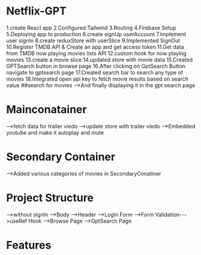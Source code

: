 # Netflix-GPT
1.create React app
2.Configured Tailwind
3.Routing 
4.Firebase Setup
5.Deploying app to production
6.create signUp userAccount
7.implement user signIn
8.create reduxStore with userSlice
9.Implemented SignOut
10.Register TMDB API & Create an app and get access token
11.Get data from TMDB now playing movies lists API
12.custom hook for now playing movies
13.create a movie slice
14.updated store with movie data
15.Created GPTSearch button in browse page
16.After clicking on GptSearch Button navigate to gptsearch page
17.Created search bar to search any type of movies
18.Integrated open api key to fetch movie results based on search value
##search for movies
-->And finally displaying it in the gpt search page
# Mainconatainer
-->fetch data for trailer viedo
-->update store with trailer viedo
-->Embedded youtube and make it autoplay and mute
# Secondary Container
-->Added various categories of movies in SecondaryConatiner 
  
# Project Structure
  -->without signIn
    -->Body
      -->Header
      -->Login Form
         -->Form Validation--->useRef Hook
      -->Browse Page
      -->GptSearch Page



# Features
